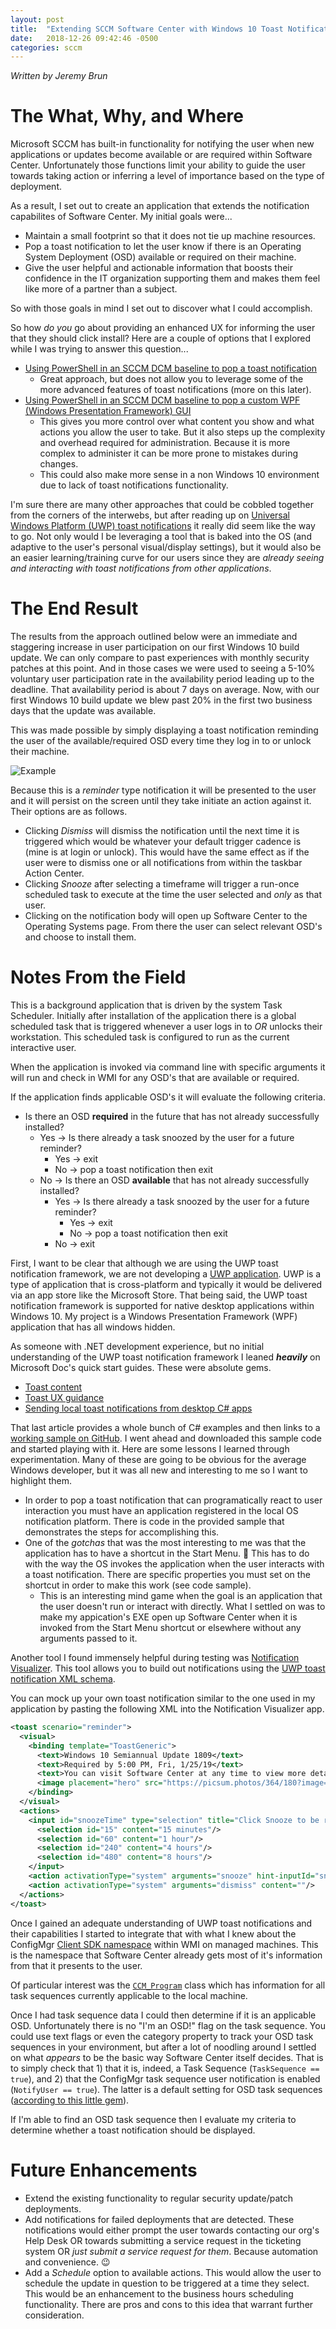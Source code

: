 ```yaml
---
layout: post
title:  "Extending SCCM Software Center with Windows 10 Toast Notifications"
date:   2018-12-26 09:42:46 -0500
categories: sccm
---
```

*Written by Jeremy Brun*

# The What, Why, and Where

Microsoft SCCM has built-in functionality for notifying the user when new applications or updates become available or are required within Software Center. Unfortunately those functions limit your ability to guide the user towards taking action or inferring a level of importance based on the type of deployment.

As a result, I set out to create an application that extends the notification capabilites of Software Center. My initial goals were...

- Maintain a small footprint so that it does not tie up machine resources.
- Pop a toast notification to let the user know if there is an Operating System Deployment (OSD) available or required on their machine.
- Give the user helpful and actionable information that boosts their confidence in the IT organization supporting them and makes them feel like more of a partner than a subject.

So with those goals in mind I set out to discover what I could accomplish.

So how *do you* go about providing an enhanced UX for informing the user that they should click install? Here are a couple of options that I explored while I was trying to answer this question...

- [Using PowerShell in an SCCM DCM baseline to pop a toast notification](https://smsagent.wordpress.com/2018/06/15/using-windows-10-toast-notifications-with-configmgr-application-deployments/)
    - Great approach, but does not allow you to leverage some of the more advanced features of toast notifications (more on this later).
- [Using PowerShell in an SCCM DCM baseline to pop a custom WPF (Windows Presentation Framework) GUI](https://foxdeploy.com/series/learning-gui-toolmaking-series/)
    - This gives you more control over what content you show and what actions you allow the user to take. But it also steps up the complexity and overhead required for administration. Because it is more complex to administer it can be more prone to mistakes during changes.
    - This could also make more sense in a non Windows 10 environment due to lack of toast notifications functionality.

I'm sure there are many other approaches that could be cobbled together from the corners of the interwebs, but after reading up on [Universal Windows Platform (UWP) toast notifications](https://docs.microsoft.com/en-us/windows/uwp/design/shell/tiles-and-notifications/adaptive-interactive-toasts) it really did seem like the way to go. Not only would I be leveraging a tool that is baked into the OS (and adaptive to the user's personal visual/display settings), but it would also be an easier learning/training curve for our users since they are *already seeing and interacting with toast notifications from other applications*.

# The End Result

The results from the approach outlined below were an immediate and staggering increase in user participation on our first Windows 10 build update. We can only compare to past experiences with monthly security patches at this point. And in those cases we were used to seeing a 5-10% voluntary user participation rate in the availability period leading up to the deadline. That availability period is about 7 days on average. Now, with our first Windows 10 build update we blew past 20% in the first two business days that the update was available.

This was made possible by simply displaying a toast notification reminding the user of the available/required OSD every time they log in to or unlock their machine.

![Example](/assets/example.jpg)

Because this is a *reminder* type notification it will be presented to the user and it will persist on the screen until they take initiate an action against it. Their options are as follows.

- Clicking *Dismiss* will dismiss the notification until the next time it is triggered which would be whatever your default trigger cadence is (mine is at login or unlock). This would have the same effect as if the user were to dismiss one or all notifications from within the taskbar Action Center.
- Clicking *Snooze* after selecting a timeframe will trigger a run-once scheduled task to execute at the time the user selected and *only* as that user.
- Clicking on the notification body will open up Software Center to the Operating Systems page. From there the user can select relevant OSD's and choose to install them.

# Notes From the Field

This is a background application that is driven by the system Task Scheduler. Initially after installation of the application there is a global scheduled task that is triggered whenever a user logs in to *OR* unlocks their workstation. This scheduled task is configured to run as the current interactive user.

When the application is invoked via command line with specific arguments it will run and check in WMI for any OSD's that are available or required.

If the application finds applicable OSD's it will evaluate the following criteria.

- Is there an OSD **required** in the future that has not already successfully installed?
    - Yes -> Is there already a task snoozed by the user for a future reminder?
        - Yes -> exit
        - No -> pop a toast notification then exit
    - No -> Is there an OSD **available** that has not already successfully installed?
        - Yes -> Is there already a task snoozed by the user for a future reminder?
            - Yes -> exit
            - No -> pop a toast notification then exit
        - No -> exit

First, I want to be clear that although we are using the UWP toast notification framework, we are not developing a [UWP application](https://docs.microsoft.com/en-us/windows/uwp/get-started/universal-application-platform-guide). UWP is a type of application that is cross-platform and typically it would be delivered via an app store like the Microsoft Store. That being said, the UWP toast notification framework is supported for native desktop applications within Windows 10. My project is a Windows Presentation Framework (WPF) application that has all windows hidden.

As someone with .NET development experience, but no initial understanding of the UWP toast notification framework I leaned ***heavily*** on Microsoft Doc's quick start guides. These were absolute gems.

- [Toast content](https://docs.microsoft.com/en-us/windows/uwp/design/shell/tiles-and-notifications/adaptive-interactive-toasts)
- [Toast UX guidance](https://docs.microsoft.com/en-us/windows/uwp/design/shell/tiles-and-notifications/toast-ux-guidance)
- [Sending local toast notifications from desktop C# apps](https://docs.microsoft.com/en-us/windows/uwp/design/shell/tiles-and-notifications/send-local-toast-desktop)

That last article provides a whole bunch of C# examples and then links to a [working sample on GitHub](https://github.com/WindowsNotifications/desktop-toasts). I went ahead and downloaded this sample code and started playing with it. Here are some lessons I learned through experimentation. Many of these are going to be obvious for the average Windows developer, but it was all new and interesting to me so I want to highlight them.

- In order to pop a toast notification that can programatically react to user interaction you must have an application registered in the local OS notification platform. There is code in the provided sample that demonstrates the steps for accomplishing this.
- One of the *gotchas* that was the most interesting to me was that the application has to have a shortcut in the Start Menu. 🤔 This has to do with the way the OS invokes the application when the user interacts with a toast notification. There are specific properties you must set on the shortcut in order to make this work (see code sample).
    - This is an interesting mind game when the goal is an application that the user doesn't run or interact with directly. What I settled on was to make my appication's EXE open up Software Center when it is invoked from the Start Menu shortcut or elsewhere without any arguments passed to it.

Another tool I found immensely helpful during testing was [Notification Visualizer](https://www.microsoft.com/en-us/p/notifications-visualizer/9nblggh5xsl1). This tool allows you to build out notifications using the [UWP toast notification XML schema](https://docs.microsoft.com/en-us/windows/uwp/design/shell/tiles-and-notifications/toast-xml-schema).

You can mock up your own toast notification similar to the one used in my application by pasting the following XML into the Notification Visualizer app.

```xml
<toast scenario="reminder">
  <visual>
    <binding template="ToastGeneric">
      <text>Windows 10 Semiannual Update 1809</text>
      <text>Required by 5:00 PM, Fri, 1/25/19</text>
      <text>You can visit Software Center at any time to view more details or install updates before the required deadline.</text>
      <image placement="hero" src="https://picsum.photos/364/180?image=1043"/>
    </binding>
  </visual>
  <actions>
    <input id="snoozeTime" type="selection" title="Click Snooze to be reminded in:" defaultInput="15">
      <selection id="15" content="15 minutes"/>
      <selection id="60" content="1 hour"/>
      <selection id="240" content="4 hours"/>
      <selection id="480" content="8 hours"/>
    </input>
    <action activationType="system" arguments="snooze" hint-inputId="snoozeTime" content=""/>
    <action activationType="system" arguments="dismiss" content=""/>
  </actions>
</toast>
```

Once I gained an adequate understanding of UWP toast notifications and their capabilities I started to integrate that with what I knew about the ConfigMgr [Client SDK namespace](https://docs.microsoft.com/en-us/sccm/develop/reference/core/clients/sdk/client-sdk-wmi-classes) within WMI on managed machines. This is the namespace that Software Center already gets most of it's information from that it presents to the user.

Of particular interest was the [`CCM_Program`](https://docs.microsoft.com/en-us/sccm/develop/reference/core/clients/sdk/ccm_program-client-wmi-class) class which has information for all task sequences currently applicable to the local machine.

Once I had task sequence data I could then determine if it is an applicable OSD. Unfortunately there is no "I'm an OSD!" flag on the task sequence. You could use text flags or even the category property to track your OSD task sequences in your environment, but after a lot of noodling around I settled on what *appears* to be the basic way Software Center itself decides. That is to simply check that 1) that it is, indeed, a Task Sequence (`TaskSequence == true`), and 2) that the ConfigMgr task sequence user notification is enabled (`NotifyUser == true`). The latter is a default setting for OSD task sequences ([according to this little gem](https://configurationmanager.uservoice.com/users/700390873-ilkka)).

If I'm able to find an OSD task sequence then I evaluate my criteria to determine whether a toast notification should be displayed.

# Future Enhancements

- Extend the existing functionality to regular security update/patch deployments.
- Add notifications for failed deployments that are detected. These notifications would either prompt the user towards contacting our org's Help Desk OR towards submitting a service request in the ticketing system OR *just submit a service request for them*. Because automation and convenience. 😉
- Add a *Schedule* option to available actions. This would allow the user to schedule the update in question to be triggered at a time they select. This would be an enhancement to the business hours scheduling functionality. There are pros and cons to this idea that warrant further consideration.